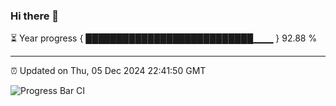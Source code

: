 ### Hi there 👋

⏳ Year progress { ███████████████████████████▁▁▁ } 92.88 %

---

⏰ Updated on Thu, 05 Dec 2024 22:41:50 GMT

![Progress Bar CI](https://github.com/IshwaranRudhara/GIT-ACTION/workflows/Progress%20Bar%20CI/badge.svg)
